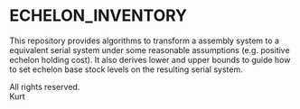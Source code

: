 # ECHELON_INVENTORY
This repository provides algorithms to transform a assembly system to a equivalent serial system under some reasonable assumptions (e.g. positive echelon holding cost). It also derives lower and upper bounds to guide how to set echelon base stock levels on the resulting serial system.

All rights reserved.  
Kurt
